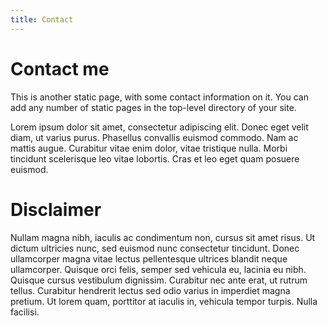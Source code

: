 ```yaml
---
title: Contact
---
```


# Contact me

This is another static page, with some contact information on it. You can add
any number of static pages in the top-level directory of your site.

Lorem ipsum dolor sit amet, consectetur adipiscing elit. Donec eget velit diam,
ut varius purus. Phasellus convallis euismod commodo. Nam ac mattis augue.
Curabitur vitae enim dolor, vitae tristique nulla. Morbi tincidunt scelerisque
leo vitae lobortis. Cras et leo eget quam posuere euismod.

# Disclaimer

Nullam magna nibh, iaculis ac condimentum non, cursus sit amet risus. Ut dictum
ultricies nunc, sed euismod nunc consectetur tincidunt. Donec ullamcorper magna
vitae lectus pellentesque ultrices blandit neque ullamcorper. Quisque orci
felis, semper sed vehicula eu, lacinia eu nibh. Quisque cursus vestibulum
dignissim. Curabitur nec ante erat, ut rutrum tellus. Curabitur hendrerit lectus
sed odio varius in imperdiet magna pretium. Ut lorem quam, porttitor at iaculis
in, vehicula tempor turpis. Nulla facilisi.
